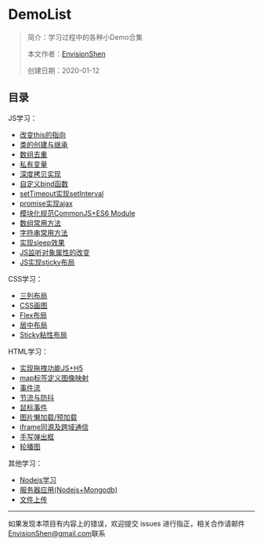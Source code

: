 # DemoList

> 简介：学习过程中的各种小Demo合集
>
> 本文作者：[EnvisionShen](https://github.com/MrEnvision)
>
> 创建日期：2020-01-12



## 目录

JS学习：

- [改变this的指向](./改变this指向/bind_call_apply.js)
- [类的创建与继承](./类创建与继承)
- [数组去重](./数组去重/index.js)
- [私有变量](./私有变量/index.js)
- [深度拷贝实现](./深度拷贝实现/index.js)
- [自定义bind函数](./bind函数实现/index.js)
- [setTimeout实现setInterval](./setTimeout实现setInterval/index.js)
- [promise实现ajax](./promise实现ajax/index.js)
- [模块化规范CommonJS+ES6 Module](./模块化规范)
- [数组常用方法](./数组常用方法/index.js)
- [字符串常用方法](./字符串常用方法/index.js)
- [实现sleep效果](./实现sleep效果/index.js)
- [JS监听对象属性的改变](./JS监听对象属性的改变)
- [JS实现sticky布局](./JS实现sticky布局/)

CSS学习：

- [三列布局](./三列布局)
- [CSS画图](./CSS画图)
- [Flex布局](./Flex布局)
- [居中布局](./居中布局)
- [Sticky粘性布局](./sticky粘性布局)

HTML学习：

- [实现拖拽功能JS+H5](./实现拖拽功能)
- [map标签定义图像映射](./map标签定义图像映射/index.html)
- [事件流](./事件流/index.html)
- [节流与防抖](./节流与防抖)
- [鼠标事件](./鼠标事件)
- [图片懒加载/预加载](./图片懒加载与预加载)
- [iframe同源及跨域通信](./iframe同源及跨域通信)
- [手写弹出框](./手写弹出框/index.html)
- [轮播图](./轮播图)

其他学习：

- [Nodejs学习](./Nodejs学习)
- [服务器应用(Nodejs+Mongodb)](./服务器应用_Nodejs_Mongodb)
- [文件上传](./文件上传)

  

------

如果发现本项目有内容上的错误，欢迎提交 issues 进行指正，相关合作请邮件<a href="mailto:EnvisionShen@gmail.com">EnvisionShen@gmail.com</a>联系
